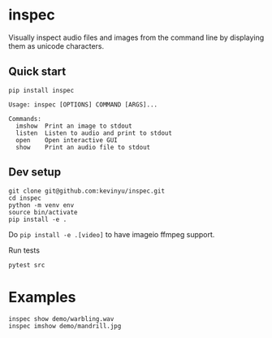 # inspec

Visually inspect audio files and images from the command line by displaying them as unicode characters.

## Quick start

```
pip install inspec
```

```
Usage: inspec [OPTIONS] COMMAND [ARGS]...

Commands:
  imshow  Print an image to stdout
  listen  Listen to audio and print to stdout
  open    Open interactive GUI
  show    Print an audio file to stdout
```

## Dev setup

```
git clone git@github.com:kevinyu/inspec.git
cd inspec
python -m venv env
source bin/activate
pip install -e .
```

Do `pip install -e .[video]` to have imageio ffmpeg support.

Run tests

```
pytest src
```

# Examples

```shell
inspec show demo/warbling.wav
inspec imshow demo/mandrill.jpg
```
